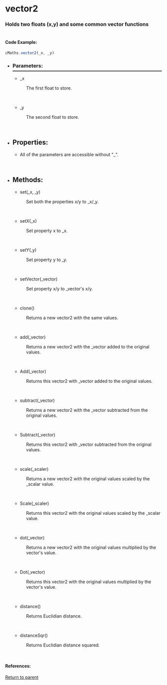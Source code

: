 # <a id="title"/> vector2
### <a id="description"/> Holds two floats (x,y) and some common vector functions
#

#### <a id="codeexample"/> Code Example:
```Javascript
cMaths.vector2(_x, _y)
```

* <a id="parameters"/> <h3> Parameters: </h3> <hr style="height:2px;border:none;margin-top: -10px;">

    * <a id="_x"/> _x <p style="padding-left: 20px;"> The first float to store. </p> <br>

    * <a id="_y"/> _y <p style="padding-left: 20px;"> The second float to store. </p> <br>

* <a id="properties"/> <h2> Properties: </h2>

    * <a id="propertiesprefix"/> All of the parameters are accessible without "_". <p style="padding-left: 20px;">  </p> <br>

* <a id="methods"/> <h2> Methods: </h2>

    * <a id="set"/> set(_x, _y) <p style="padding-left: 20px;"> Set both the properties x/y to _x/_y. </p> <br>
  
    * <a id="setX"/> setX(_x) <p style="padding-left: 20px;"> Set property x to _x. </p> <br>
  
    * <a id="setY"/> setY(_y) <p style="padding-left: 20px;"> Set property y to _y. </p> <br>

    * <a id="setvector"/> setVector(_vector) <p style="padding-left: 20px;"> Set property x/y to _vector's x/y. </p> <br>

    * <a id="clone"/> clone() <p style="padding-left: 20px;"> Returns a new vector2 with the same values. </p> <br>

    * <a id="add"/> add(_vector) <p style="padding-left: 20px;"> Returns a new vector2 with the _vector added to the original values. </p> <br>

    * <a id="addoriginal"/> Add(_vector) <p style="padding-left: 20px;"> Returns this vector2 with _vector added to the original values. </p> <br>

    * <a id="subtract"/> subtract(_vector) <p style="padding-left: 20px;"> Returns a new vector2 with the _vector subtracted from the original values. </p> <br>

    * <a id="subtractoriginal"/> Subtract(_vector) <p style="padding-left: 20px;"> Returns this vector2 with _vector subtracted from the original values. </p> <br>

    * <a id="scale"/> scale(_scaler) <p style="padding-left: 20px;"> Returns a new vector2 with the original values scaled by the _scalar value. </p> <br>

    * <a id="scaleoriginal"/> Scale(_scaler) <p style="padding-left: 20px;"> Returns this vector2 with the original values scaled by the _scalar value. </p> <br>

    * <a id="dot"/> dot(_vector) <p style="padding-left: 20px;"> Returns a new vector2 with the original values multiplied by the vector's value. </p> <br>

    * <a id="dotoriginal"/> Dot(_vector) <p style="padding-left: 20px;"> Returns this vector2 with the original values multiplied by the vector's value. </p> <br>

    * <a id="distance"/> distance() <p style="padding-left: 20px;"> Returns Euclidian distance. </p> <br>

    * <a id="distancesqr"/> distanceSqr() <p style="padding-left: 20px;"> Returns Euclidian distance squared. </p> <br>
  
#### References: 
  
[Return to parent](/Code/Main%20Code/Maths/README.md)